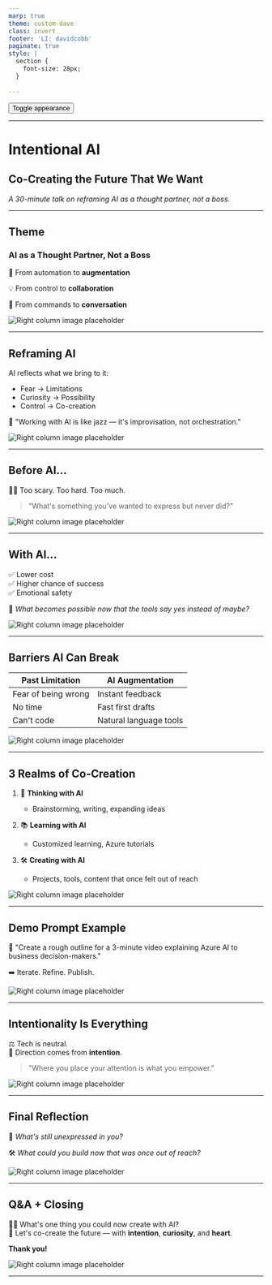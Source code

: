 ```yaml
---
marp: true
theme: custom-dave
class: invert
footer: 'LI: davidcobb'
paginate: true
style: |
  section {
    font-size: 28px;
  }
  
---
```


<button onclick="document.querySelectorAll('section').forEach((e) => e.classList.toggle('invert'))">Toggle appearance</button>

---

# Intentional AI  
## Co-Creating the Future That We Want

_A 30-minute talk on reframing AI as a thought partner, not a boss._


---

<div class="container">
<div class="col">

## Theme

### AI as a Thought Partner, Not a Boss

🔁 From automation to **augmentation**

💡 From control to **collaboration**

🧠 From commands to **conversation**

</div>
<div class="col">

![Right column image placeholder](img/your-image-1.png)

</div>
</div>

---

<div class="container">
<div class="col">

## Reframing AI

AI reflects what we bring to it:

- Fear → Limitations  
- Curiosity → Possibility  
- Control → Co-creation

🎷 "Working with AI is like jazz — it's improvisation, not orchestration."

</div>
<div class="col">

![Right column image placeholder](img/your-image-2.png)

</div>
</div>

---

<div class="container">
<div class="col">

## Before AI…

🙅‍♀️ Too scary. Too hard. Too much.

> "What's something you've wanted to express but never did?"

</div>
<div class="col">

![Right column image placeholder](img/your-image-3.png)

</div>
</div>

---

<div class="container">
<div class="col">

## With AI…

✅ Lower cost  
✅ Higher chance of success  
✅ Emotional safety

🤔 *What becomes possible now that the tools say yes instead of maybe?*

</div>
<div class="col">

![Right column image placeholder](img/your-image-4.png)

</div>
</div>

---

<div class="container">
<div class="col">

## Barriers AI Can Break

| Past Limitation       | AI Augmentation       |
|-----------------------|------------------------|
| Fear of being wrong   | Instant feedback       |
| No time               | Fast first drafts      |
| Can't code            | Natural language tools |

</div>
<div class="col">

![Right column image placeholder](img/your-image-5.png)

</div>
</div>

---

<div class="container">
<div class="col">

## 3 Realms of Co-Creation

1. 💭 **Thinking with AI**  
   - Brainstorming, writing, expanding ideas

2. 📚 **Learning with AI**  
   - Customized learning, Azure tutorials

3. 🛠️ **Creating with AI**  
   - Projects, tools, content that once felt out of reach

</div>
<div class="col">

![Right column image placeholder](img/your-image-6.png)

</div>
</div>

---

<div class="container">
<div class="col">

## Demo Prompt Example

🧪 "Create a rough outline for a 3-minute video explaining Azure AI to business decision-makers."

➡️ Iterate. Refine. Publish.

</div>
<div class="col">

![Right column image placeholder](img/your-image-7.png)

</div>
</div>

---

<div class="container">
<div class="col">

## Intentionality Is Everything

⚖️ Tech is neutral.  
💫 Direction comes from **intention**.

> "Where you place your attention is what you empower."

</div>
<div class="col">

![Right column image placeholder](img/your-image-8.png)

</div>
</div>

---

<div class="container">
<div class="col">

## Final Reflection

🤔 *What's still unexpressed in you?*

🛠️ *What could you build now that was once out of reach?*

</div>
<div class="col">

![Right column image placeholder](img/your-image-9.png)

</div>
</div>

---

<div class="container">
<div class="col">

## Q&A + Closing

🙋‍♀️ What's one thing you could now create with AI?  
🤝 Let's co-create the future — with **intention**, **curiosity**, and **heart**.

**Thank you!**

</div>
<div class="col">

![Right column image placeholder](img/your-image-10.png)

</div>
</div>

---

